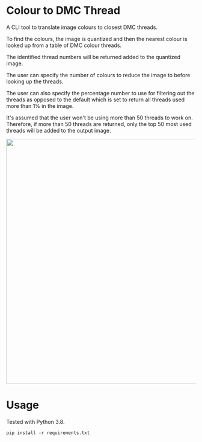 # Colour to DMC Thread

A CLI tool to translate image colours to closest DMC threads.

To find the colours, the image is quantized and then the nearest colour is looked up from a table of DMC colour threads.

The identified thread numbers will be returned added to the quantized image.

The user can specify the number of colours to reduce the image to before looking up the threads.

The user can also specify the percentage number to use for filtering out the threads as opposed to the default which is set to return all threads used more than 1% in the image.

It's assumed that the user won't be using more than 50 threads to work on. Therefore, if more than 50 threads are returned, only the top 50 most used threads will be added to the output image.

<img src="https://github.com/kkumykova/colour_to_dmc/blob/master/examples/roses_dmc_palette.jpg" data-canonical-src="https://github.com/kkumykova/colour_to_dmc/blob/master/examples/roses_dmc_palette.jpg" width="650" />

# Usage

Tested with Python 3.8.

```
pip install -r requirements.txt
```


